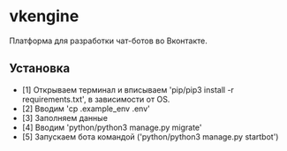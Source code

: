 # vkengine
Платформа для разработки чат-ботов во Вконтакте.

## Установка
* [1] Открываем терминал и вписываем 'pip/pip3 install -r requirements.txt', в зависимости от OS.
* [2] Вводим 'cp .example_env .env'
* [3] Заполняем данные
* [4] Вводим 'python/python3 manage.py migrate'
* [5] Запускаем бота командой ('python/python3 manage.py startbot')
